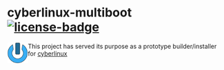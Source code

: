cyberlinux-multiboot
[![license-badge](https://img.shields.io/badge/License-MIT-blue.svg)](https://opensource.org/licenses/MIT)
====================================================================================================

<img align="left" width="48" height="48" src="https://raw.githubusercontent.com/phR0ze/cyberlinux/master/art/logo_256x256.png">
This project has served its purpose as a prototype builder/installer for 
<a href="https://github.com/phR0ze/cyberlinux"/>cyberlinux</a>
<br><br>

<!-- 
vim: ts=2:sw=2:sts=2
-->

